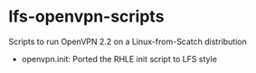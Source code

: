 lfs-openvpn-scripts
===================

Scripts to run OpenVPN 2.2 on a Linux-from-Scatch distribution

* openvpn.init: Ported the RHLE init script to LFS style
